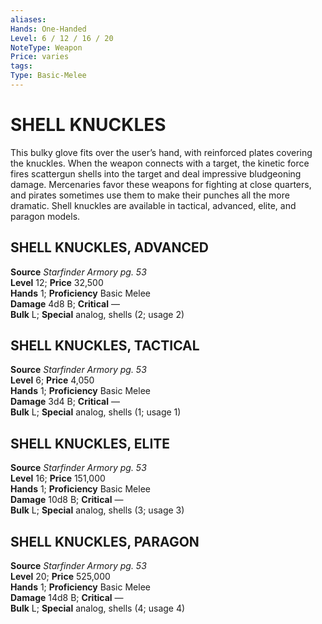 ```yaml
---
aliases: 
Hands: One-Handed
Level: 6 / 12 / 16 / 20
NoteType: Weapon
Price: varies
tags: 
Type: Basic-Melee
---
```

# SHELL KNUCKLES
This bulky glove fits over the user’s hand, with reinforced plates covering the knuckles. When the weapon connects with a target, the kinetic force fires scattergun shells into the target and deal impressive bludgeoning damage. Mercenaries favor these weapons for fighting at close quarters, and pirates sometimes use them to make their punches all the more dramatic. Shell knuckles are available in tactical, advanced, elite, and paragon models.  

##  SHELL KNUCKLES, ADVANCED

**Source** _Starfinder Armory pg. 53_  
**Level** 12; **Price** 32,500  
**Hands** 1; **Proficiency** Basic Melee  
**Damage** 4d8 B; **Critical** —  
**Bulk** L; **Special** analog, shells (2; usage 2)

##  SHELL KNUCKLES, TACTICAL

**Source** _Starfinder Armory pg. 53_  
**Level** 6; **Price** 4,050  
**Hands** 1; **Proficiency** Basic Melee  
**Damage** 3d4 B; **Critical** —  
**Bulk** L; **Special** analog, shells (1; usage 1)

##  SHELL KNUCKLES, ELITE

**Source** _Starfinder Armory pg. 53_  
**Level** 16; **Price** 151,000  
**Hands** 1; **Proficiency** Basic Melee  
**Damage** 10d8 B; **Critical** —  
**Bulk** L; **Special** analog, shells (3; usage 3)

##  SHELL KNUCKLES, PARAGON

**Source** _Starfinder Armory pg. 53_  
**Level** 20; **Price** 525,000  
**Hands** 1; **Proficiency** Basic Melee  
**Damage** 14d8 B; **Critical** —  
**Bulk** L; **Special** analog, shells (4; usage 4)